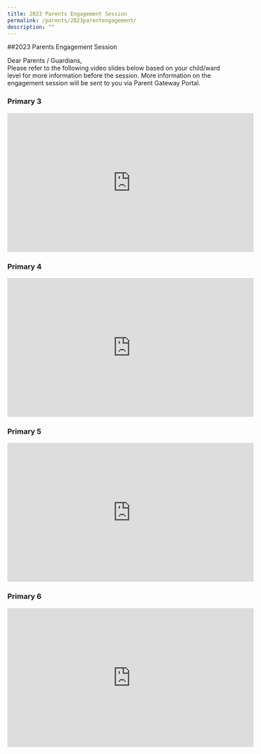 ```yaml
---
title: 2023 Parents Engagement Session
permalink: /parents/2023parentengagement/
description: ""
---
```

##2023  Parents Engagement Session

Dear Parents / Guardians,  
Please refer to the following video slides below based on your child/ward level for more information before the session. 
More information on the engagement session will be sent to you via Parent Gateway Portal.

### Primary 3
<iframe width="560" height="315" src="https://www.youtube.com/embed/iycto06QXAM" title="YouTube video player" frameborder="0" allow="accelerometer; autoplay; clipboard-write; encrypted-media; gyroscope; picture-in-picture; web-share" allowfullscreen></iframe>

### Primary 4
<iframe width="560" height="315" src="https://www.youtube.com/embed/ymqa05JD1fo" title="YouTube video player" frameborder="0" allow="accelerometer; autoplay; clipboard-write; encrypted-media; gyroscope; picture-in-picture; web-share" allowfullscreen></iframe>

### Primary 5
<iframe width="560" height="315" src="https://www.youtube.com/embed/rASKT-ys22I" title="YouTube video player" frameborder="0" allow="accelerometer; autoplay; clipboard-write; encrypted-media; gyroscope; picture-in-picture; web-share" allowfullscreen></iframe>

### Primary 6
<iframe width="560" height="315" src="https://www.youtube.com/embed/MpuT-Ju2tYE" title="YouTube video player" frameborder="0" allow="accelerometer; autoplay; clipboard-write; encrypted-media; gyroscope; picture-in-picture; web-share" allowfullscreen></iframe>